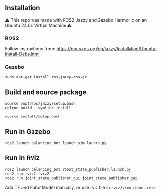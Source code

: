 ## Installation

:warning: This repo was made with ROS2 Jazzy and Gazebo Harmonic on an Ubuntu 24.04 Virtual Machine :warning:

### ROS2

Follow instructions from: https://docs.ros.org/en/jazzy/Installation/Ubuntu-Install-Debs.html

### Gazebo

```
sudo apt-get install ros-jazzy-ros-gz
```

## Build and source package
```
source /opt/ros/jazzy/setup.bash
colcon build --symlink-install

source install/setup.bash 
```

## Run in Gazebo
```
ros2 launch balancing_bot launch_sim.launch.py
```

## Run in Rviz
```
ros2 launch balancing_bot robot_state_publisher.launch.py
ros2 run rviz2 rviz2
ros2 run joint_state_publisher_gui joint_state_publisher_gui
```
Add TF and RobotModel manually, or use rviz file in `rviz/view_robot.rviz`